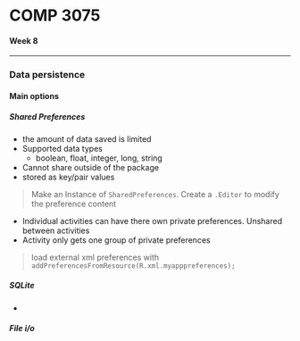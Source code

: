# COMP 3075 
#### Week 8
___

### Data persistence
#### Main options
##### Shared Preferences
- the amount of data saved is limited
- Supported data types
  - boolean, float, integer, long, string
- Cannot share outside of the package
- stored as key/pair values
> Make an Instance of `SharedPreferences`. Create a `.Editor` to modify the preference content 
- Individual activities can have there own private preferences. Unshared between activities
- Activity only gets one group of private preferences
> load external xml preferences with `addPreferencesFromResource(R.xml.myapppreferences);`
##### SQLite
- 
##### File i/o
